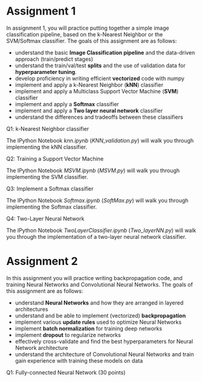 # Assignment 1

In assignment 1, you will practice putting together a simple image classification pipeline, based on the k-Nearest Neighbor or the SVM/Softmax classifier. The goals of this assignment are as follows:

- understand the basic **Image Classification pipeline** and the data-driven approach (train/predict stages)
- understand the train/val/test **splits** and the use of validation data for **hyperparameter tuning**.
- develop proficiency in writing efficient **vectorized** code with numpy
- implement and apply a k-Nearest Neighbor (**kNN**) classifier
- implement and apply a Multiclass Support Vector Machine (**SVM**) classifier
- implement and apply a **Softmax** classifier
- implement and apply a **Two layer neural network** classifier
- understand the differences and tradeoffs between these classifiers

Q1: k-Nearest Neighbor classifier

The IPython Notebook *knn.ipynb* (*KNN_validation.py*) will walk you through implementing the kNN classifier.

Q2: Training a Support Vector Machine

The IPython Notebook *MSVM.ipynb* (*MSVM.py*) will walk you through implementing the SVM classifier.

Q3: Implement a Softmax classifier

The IPython Notebook *Softmax.ipynb* (*SoftMax.py*) will walk you through implementing the Softmax classifier.

Q4: Two-Layer Neural Network

The IPython Notebook *TwoLayerClassifier.ipynb* (*Two_layerNN.py*) will walk you through the implementation of a two-layer neural network classifier.

# Assignment 2

In this assignment you will practice writing backpropagation code, and training Neural Networks and Convolutional Neural Networks. The goals of this assignment are as follows:

- understand **Neural Networks** and how they are arranged in layered architectures
- understand and be able to implement (vectorized) **backpropagation**
- implement various **update rules** used to optimize Neural Networks
- implement **batch normalization** for training deep networks
- implement **dropout** to regularize networks
- effectively cross-validate and find the best hyperparameters for Neural Network architecture
- understand the architecture of Convolutional Neural Networks and train gain experience with training these models on data

Q1: Fully-connected Neural Network (30 points)